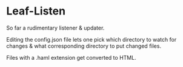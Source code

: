 # Leaf-Listen

So far a rudimentary listener & updater.

Editing the config.json file lets one pick which directory to watch for changes & what corresponding directory to put changed files.

Files with a .haml extension get converted to HTML.